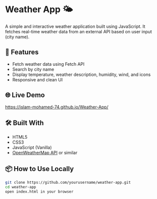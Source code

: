 # Weather App 🌤️

A simple and interactive weather application built using JavaScript. It fetches real-time weather data from an external API based on user input (city name).

## 🚀 Features

- Fetch weather data using Fetch API
- Search by city name
- Display temperature, weather description, humidity, wind, and icons
- Responsive and clean UI

## 🌐 Live Demo

https://islam-mohamed-74.github.io/Weather-App/

## 🛠️ Built With

- HTML5
- CSS3
- JavaScript (Vanilla)
- [OpenWeatherMap API](https://openweathermap.org/api) or similar

## 📦 How to Use Locally

```bash
git clone https://github.com/yourusername/weather-app.git
cd weather-app
open index.html in your browser
